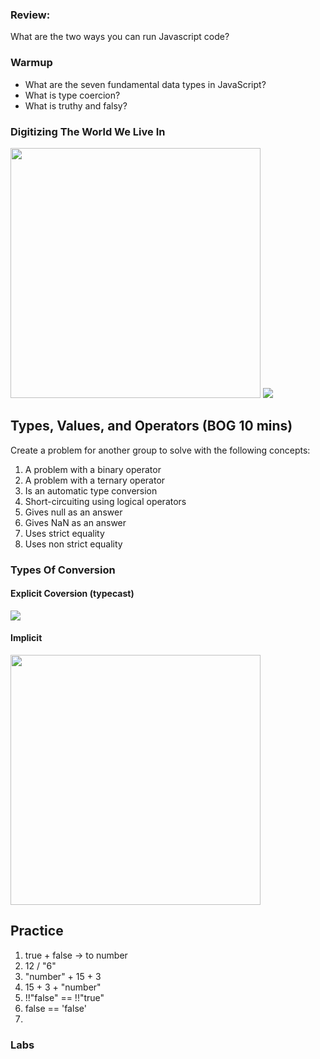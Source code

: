 ### Review: 
What are the two ways you can run Javascript code? 

### Warmup 
* What are the seven fundamental data types in JavaScript?
* What is type coercion? 
* What is truthy and falsy? 



### Digitizing The World We Live In 

<img src="http://awpacomputing.weebly.com/uploads/1/3/5/0/13509255/7059345.jpg?476" width="400" height="400">
<img src="https://www.tutsmake.com/wp-content/uploads/2020/05/JavaScript-Data-Types-Examples-1.jpeg">

## Types, Values, and Operators (BOG 10 mins)
Create a problem for another group to solve with the following concepts:

1. A problem with a binary operator
2. A problem with a ternary operator
2. Is an automatic type conversion
3. Short-circuiting using logical operators
4. Gives null as an answer 
5. Gives NaN as an answer
6. Uses strict equality
7. Uses non strict equality 


### Types Of Conversion 

#### Explicit Coversion (typecast)
<img src="https://www.includehelp.com/code-snippets/Images/type-conversion-in-js-2.jpg">


#### Implicit 
<img src="https://www.includehelp.com/code-snippets/Images/type-conversion-in-js-1.jpg" width="400" height="400">




## Practice
1. true + false -> to number
2. 12 / "6"
3. "number" + 15 + 3
4. 15 + 3 + "number"
5. !!"false" == !!"true" 
6. false == 'false' 
7. 


### Labs 

 